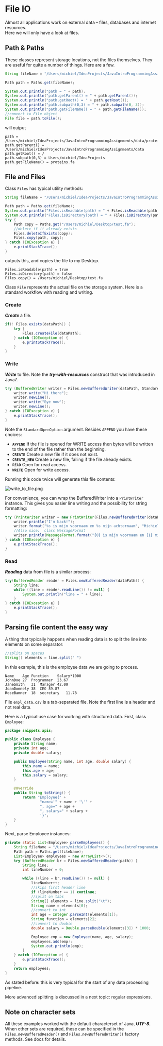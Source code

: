 # File IO

Almost all applications work on external data – files, databases and internet resources.  
Here we will only have a look at files. 

## Path & Paths

These classes represent storage locations, not the files themselves. They are useful for quite a number of things. Here are a few.

```java
String fileName = "/Users/michiel/IdeaProjects/JavaIntroProgrammingAssignments/data/proteins.fa";

Path path = Paths.get(fileName);

System.out.println("path = " + path);
System.out.println("path.getParent() = " + path.getParent());
System.out.println("path.getRoot() = " + path.getRoot());
System.out.println("path.subpath(0,3) = " + path.subpath(0, 3));
System.out.println("path.getFileName() = " + path.getFileName());
//convert to File object
File file = path.toFile();
```

will output

```
path = /Users/michiel/IdeaProjects/JavaIntroProgrammingAssignments/data/proteins.fa
path.getParent() = /Users/michiel/IdeaProjects/JavaIntroProgrammingAssignments/data
path.getRoot() = /
path.subpath(0,3) = Users/michiel/IdeaProjects
path.getFileName() = proteins.fa
```

## File and Files

Class `Files` has typical utility methods:

```java
String fileName = "/Users/michiel/IdeaProjects/JavaIntroProgrammingAssignments/data/proteins.fa";

Path path = Paths.get(fileName);
System.out.println("Files.isReadable(path) = " + Files.isReadable(path));
System.out.println("Files.isDirectory(path) = " + Files.isDirectory(path));
try {
    Path copy = Paths.get("/Users/michiel/Desktop/test.fa");
    //delete if it already exists
    Files.deleteIfExists(copy);
    Files.copy(path, copy);
} catch (IOException e) {
    e.printStackTrace();
}
```

outputs this, and copies the file to my Desktop.

```
Files.isReadable(path) = true
Files.isDirectory(path) = false
Files.copy() = /Users/michiel/Desktop/test.fa
```

Class `File` represents the actual file on the storage system. Here is a standard workflow with reading and writing.

### Create
**_Create_** a file.

```java
if(! Files.exists(dataPath)) {
    try {
        Files.createFile(dataPath);
    } catch (IOException e) {
        e.printStackTrace();
    }
}
```

### Write
**_Write_** to file. Note the **_try-with-resources_** construct that was introduced in Java7.

```java
try (BufferedWriter writer = Files.newBufferedWriter(dataPath, StandardOpenOption.APPEND)) {
    writer.write("Hi there");
    writer.newLine();
    writer.write("Bye now");
    writer.newLine();
} catch (IOException e) {
    e.printStackTrace();
}
```

Note the `StandardOpenOption` argument. Besides `APPEND` you have these choices:

- **`APPEND`** If the file is opened for WRITE access then bytes will be written to the end of the file rather than the beginning.
- **`CREATE`** Create a new file if it does not exist.
- **`CREATE_NEW`** Create a new file, failing if the file already exists.
- **`READ`** Open for read access.
- **`WRITE`** Open for write access.

Running this code twice will generate this file contents:

![write_to_file.png](figures/write_to_file.png)

For convenience, you can wrap the BufferedWriter into a `PrintWriter` instance. This gives you easier line writing and the possibility for string formatting:

```java
try (PrintWriter writer = new PrintWriter(Files.newBufferedWriter(dataPath, StandardOpenOption.APPEND))) {
    writer.println("I'm back!");
    writer.format("%s is mijn voornaam en %s mijn achternaam", "Michiel", "Noback");
    //Also nice:  class MessageFormat
    writer.println(MessageFormat.format("{0} is mijn voornaam en {1} mijn achternaam", "Jan", "Jansen"));
} catch (IOException e) {
    e.printStackTrace();
}
```

### Read

**_Reading_** data from file is a similar process:

```java
try(BufferedReader reader = Files.newBufferedReader(dataPath)) {
    String line;
    while ((line = reader.readLine()) != null) {
        System.out.println("line = " + line);
    }
} catch (IOException e) {
    e.printStackTrace();
}
```

## Parsing file content the easy way 

A thing that typically happens when reading data is to split the line into elements on some separator:

```java
//splits on spaces
String[] elements = line.split(" ")
```

In this example, this is the employee data we are going to process. 

```
Name	Age	Function	Salary*1000
JohnDoe	27	Programmer	23.67
JaneSmith	31	Manager	42.00
JoanDonnely	38	CEO	89.87
RoseBanner	18	secretary	11.78
```

File `empl_data.csv` is a tab-separated file. Note the first line is a header and not real data.

Here is a typical use case for working with structured data. First, class `Employee`:

```java
package snippets.apis;

public class Employee {
    private String name;
    private int age;
    private double salary;

    public Employee(String name, int age, double salary) {
        this.name = name;
        this.age = age;
        this.salary = salary;
    }

    @Override
    public String toString() {
        return "Employee{" +
                "name='" + name + '\'' +
                ", age=" + age +
                ", salary=" + salary +
                '}';
    }
}
```

Next, parse Employee instances:

```java
private static List<Employee> parseEmployees() {
    String fileName = "/Users/michiel/IdeaProjects/JavaIntroProgrammingAssignments/data/empl_data.csv";
    Path path = Paths.get(fileName);
    List<Employee> employees = new ArrayList<>();
    try (BufferedReader br = Files.newBufferedReader(path)) {
        String line;
        int lineNumber = 0;

        while ((line = br.readLine()) != null) {
            lineNumber++;
            //skips first header line
            if (lineNumber == 1) continue;
            //split on tabs
            String[] elements = line.split("\t");
            String name = elements[0];
            //convert to int
            int age = Integer.parseInt(elements[1]);
            String function = elements[2];
            //convert to double
            double salary = Double.parseDouble(elements[3]) * 1000;

            Employee emp = new Employee(name, age, salary);
            employees.add(emp);
            System.out.println(emp);
        }
    } catch (IOException e) {
        e.printStackTrace();
    }
    return employees;
}
```

As stated before: this is very typical for the start of any data processing pipeline.

More advanced splitting is discussed in a next topic: regular expressions.

## Note on character sets

All these examples worked with the default characterset of Java, **_UTF-8_**. When other sets are required, these can be specified in the `Files.newBufferedReader()` and `Files.newBufferedWriter()` factory methods. See docs for details.

